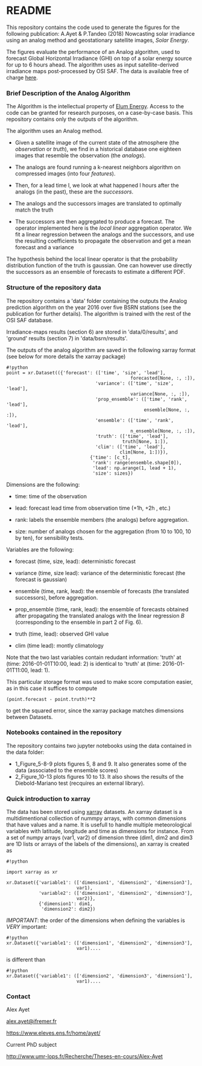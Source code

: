 
# README #

This repository contains the code used to generate the figures for the following publication:
A.Ayet & P.Tandeo (2018) Nowcasting solar irradiance using an analog method and geostationary satellite images, *Solar Energy*.

The figures evaluate the performance of an Analog algorithm, used to forecast Global Horizontal Irradiance (GHI) on top of a solar energy source for up to 6 hours ahead. The algorithm uses as input satellite-derived irradiance maps post-processed by OSI SAF. The data is available free of charge [here](http://www.osi-saf.org/?q=content/meteosat-solar-surface-irradiance).


### Brief Description of the Analog Algorithm ###

The Algorithm is the intellectual property of [Elum Energy](http://elum-energy.com/). Access to the code can be granted for research purposes, on a case-by-case basis. This repository contains only the outputs of the algorithm.

The algorithm uses an Analog method.

* Given a satellite image of the current
state of the atmosphere (the *observation* or *truth*), we find in a historical
database one eighteen images that resemble the observation (the *analogs*).

* The analogs are found running a k-nearest neighbors algorithm on compressed
images (into four *features*).

* Then, for a lead time l, we look at what happened l hours after the
analogs (in the past), these are the *successors*.

* The analogs and the successors images are translated to optimally
match the truth

* The successors are then aggregated to produce a forecast. The operator
implemented here is the *local linear* aggregation operator. We fit a linear
regression between the analogs and the successors, and use the resulting
coefficients to propagate the observation and get a mean forecast and a
variance

The hypothesis behind the local linear operator is that the probability
distribution function of the truth is gaussian. One can however use directly
the successors as an ensemble of forecasts to estimate a different PDF.


### Structure of the repository data ###

The repository contains a 'data' folder containing the outputs the Analog prediction algorithm on the year 2016 over five BSRN stations (see the publication for further details). The algorithm is trained with the rest of the OSI SAF database.

Irradiance-maps results (section 6) are stored in 'data/0/results', and 'ground' results (section 7) in 'data/bsrn/results'. 

The outputs of the analog algorithm are saved in the following xarray format (see below for more details the xarray package)

```
#!python
point = xr.Dataset(({'forecast': (['time', 'size', 'lead'],
                                              forecasted[None, :, :]),
                                 'variance': (['time', 'size', 'lead'],
                                              variance[None, :, :]),
                                 'prop_ensemble': (['time', 'rank', 'lead'],
                                                   ensemble[None, :, :]),
                                 'ensemble': (['time', 'rank', 'lead'],
                                              n_ensemble[None, :, :]),
                                 'truth': (['time', 'lead'],
                                           truth[None, 1:]),
                                 'clim': (['time', 'lead'],
                                          clim[None, 1:])}),
                               {'time': [c_t],
                                'rank': range(ensemble.shape[0]),
                                'lead': np.arange(1, lead + 1),
                                'size': sizes})
```
Dimensions are the following:

- time: time of the observation 

- lead: forecast lead time from observation time (+1h, +2h , etc.)

- rank: labels the ensemble members (the analogs) before aggregation.

- size: number of analogs chosen for the aggregation (from 10 to 100, 10 by ten), for sensibility tests.

Variables are the following:

- forecast (time, size, lead): deterministic forecast

- variance (time, size lead): variance of the deterministic forecast (the forecast is gaussian)

- ensemble (time, rank, lead): the ensemble of forecasts (the translated successors), before aggregation.

- prop\_ensemble (time, rank, lead): the ensemble of forecasts obtained after propagating the translated analogs with the linear regression $B$ (corresponding to the ensemble in part 2 of Fig. 6).

- truth (time, lead): observed GHI value 

- clim (time lead): montly climatology

Note that the two last variables contain redudant information: 'truth' at (time: 2016-01-01T10:00, lead: 2) is identical to 'truth' at (time: 2016-01-01T11:00, lead: 1).

This particular storage format was used to make score computation easier, as in this case it suffices to compute
```
(point.forecast - point.truth)**2
```
to get the squared error, since the xarray package matches dimensions between Datasets.


### Notebooks contained in the repository ###

The repository contains two jupyter notebooks using the data contained in the data folder:
- 1\_Figure\_5-8-9 plots figures 5, 8 and 9. It also generates some of the data (associated to the ensemble scores)
- 2\_Figure\_10-13 plots figures 10 to 13. It also shows the results of the Diebold-Mariano test (recquires an external library).


### Quick introduction to xarray ###

The data has been stored using [xarray](http://xarray.pydata.org/en/stable/) datasets.
An xarray dataset is a multidimentional collection of nummpy arrays, with
common dimensions that have values and a name. It is usefull to handle multiple
meteorological variables with latitude, longitude and time as dimensions for
instance. From a set of numpy arrays (var1, var2) of dimension three (dim1, dim2 and dim3 are 1D lists or arrays of the labels of the dimensions),
an xarray is created as

```
#!python

import xarray as xr

xr.Dataset({'variable1': (['dimension1', 'dimension2', 'dimension3'],
                          var1),
            'variable2': (['dimension1', 'dimension2', 'dimension3'],
                          var2)},
            {'dimension1': dim1,
             'dimension2': dim2})
```

*IMPORTANT*: the order of the dimensions when defining the variables  is *VERY* important:

```
#!python
xr.Dataset({'variable1': (['dimension1', 'dimension2', 'dimension3'],
                          var1)....
```

is different than

```
#!python
xr.Dataset({'variable1': (['dimension2', 'dimension3', 'dimension1'],
                          var1)....
```

### Contact ###

Alex Ayet

alex.ayet@ifremer.fr

https://www.eleves.ens.fr/home/ayet/


Current PhD subject

http://www.umr-lops.fr/Recherche/Theses-en-cours/Alex-Ayet
